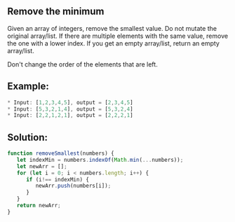 
## Remove the minimum


Given an array of integers, remove the smallest value. Do not mutate the original array/list. If there are multiple elements with the same value, remove the one with a lower index. If you get an empty array/list, return an empty array/list.

Don't change the order of the elements that are left.


## Example:

```javascript
* Input: [1,2,3,4,5], output = [2,3,4,5]
* Input: [5,3,2,1,4], output = [5,3,2,4]
* Input: [2,2,1,2,1], output = [2,2,2,1]
```

## Solution:

```javascript
function removeSmallest(numbers) {
   let indexMin = numbers.indexOf(Math.min(...numbers));
   let newArr = [];
   for (let i = 0; i < numbers.length; i++) {
      if (i!== indexMin) {
         newArr.push(numbers[i]);
      }
   }
   return newArr;
}
```


